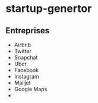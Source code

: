 # startup-genertor

## Entreprises
 - Airbnb
 - Twitter
 - Snapchat
 - Uber
 - Facebook
 - Instagram
 - Mailjet
 - Google Maps
 - 
